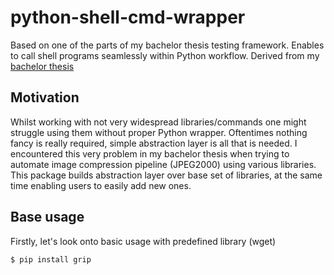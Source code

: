 # python-shell-cmd-wrapper
Based on one of the parts of my bachelor thesis testing framework. Enables to call shell programs seamlessly within Python workflow. Derived from my [bachelor thesis](https://github.com/matejMitas/VUT_FIT-bakalarka) 

Motivation
------------
Whilst working with not very widespread libraries/commands one might struggle using them without proper Python wrapper. Oftentimes nothing fancy is really required, simple abstraction layer is all that is needed. I encountered this very problem in my bachelor thesis when trying to automate image compression pipeline (JPEG2000) using various libraries. This package builds abstraction layer over base set of libraries, at the same time enabling users to easily add new ones.

Base usage
------------
Firstly, let's look onto basic usage with predefined library (wget)

```console
$ pip install grip
```

